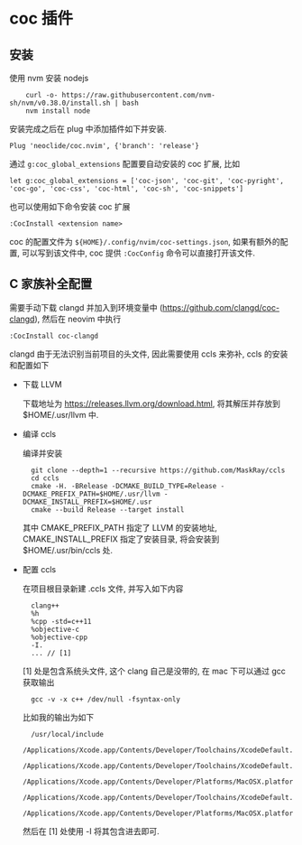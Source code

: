 # coc 插件

## 安装

使用 nvm 安装 nodejs

        curl -o- https://raw.githubusercontent.com/nvm-sh/nvm/v0.38.0/install.sh | bash
        nvm install node

安装完成之后在 plug 中添加插件如下并安装.

    Plug 'neoclide/coc.nvim', {'branch': 'release'}

通过 `g:coc_global_extensions` 配置要自动安装的 coc 扩展, 比如

    let g:coc_global_extensions = ['coc-json', 'coc-git', 'coc-pyright', 'coc-go', 'coc-css', 'coc-html', 'coc-sh', 'coc-snippets']

也可以使用如下命令安装 coc 扩展

    :CocInstall <extension name>

coc 的配置文件为 `${HOME}/.config/nvim/coc-settings.json`, 如果有额外的配置, 可以写到该文件中,
coc 提供 `:CocConfig` 命令可以直接打开该文件.

## C 家族补全配置

 需要手动下载 clangd 并加入到环境变量中 (https://github.com/clangd/coc-clangd),
 然后在 neovim 中执行

    :CocInstall coc-clangd

clangd 由于无法识别当前项目的头文件, 因此需要使用 ccls 来弥补, ccls 的安装和配置如下

- 下载 LLVM

    下载地址为 https://releases.llvm.org/download.html, 将其解压并存放到 $HOME/.usr/llvm 中.

- 编译 ccls

    编译并安装

        git clone --depth=1 --recursive https://github.com/MaskRay/ccls
        cd ccls
        cmake -H. -BRelease -DCMAKE_BUILD_TYPE=Release -DCMAKE_PREFIX_PATH=$HOME/.usr/llvm -DCMAKE_INSTALL_PREFIX=$HOME/.usr
        cmake --build Release --target install

    其中  CMAKE_PREFIX_PATH 指定了 LLVM 的安装地址, CMAKE_INSTALL_PREFIX 指定了安装目录, 将会安装到 $HOME/.usr/bin/ccls 处.

- 配置 ccls

    在项目根目录新建 .ccls 文件, 并写入如下内容

        clang++
        %h
        %cpp -std=c++11
        %objective-c
        %objective-cpp
        -I.
        ... // [1]

    [1] 处是包含系统头文件, 这个 clang 自己是没带的, 在 mac 下可以通过 gcc 获取输出

        gcc -v -x c++ /dev/null -fsyntax-only

    比如我的输出为如下

        /usr/local/include
        /Applications/Xcode.app/Contents/Developer/Toolchains/XcodeDefault.xctoolchain/usr/bin/../include/c++/v1
        /Applications/Xcode.app/Contents/Developer/Toolchains/XcodeDefault.xctoolchain/usr/lib/clang/11.0.3/include
        /Applications/Xcode.app/Contents/Developer/Platforms/MacOSX.platform/Developer/SDKs/MacOSX.sdk/usr/include
        /Applications/Xcode.app/Contents/Developer/Toolchains/XcodeDefault.xctoolchain/usr/include
        /Applications/Xcode.app/Contents/Developer/Platforms/MacOSX.platform/Developer/SDKs/MacOSX.sdk/System/Library/Frameworks

    然后在 [1] 处使用 -I 将其包含进去即可.
